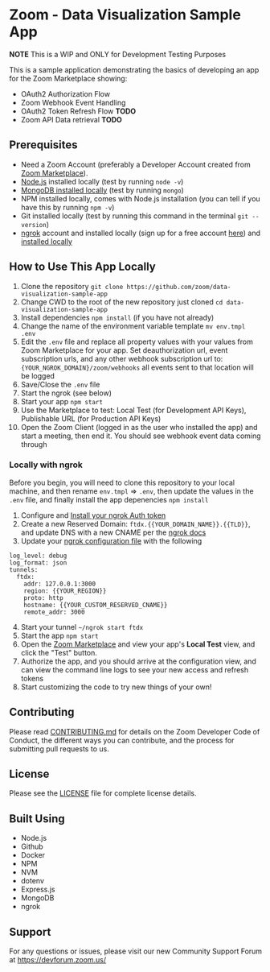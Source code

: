# Zoom - Data Visualization Sample App

**NOTE** This is a WIP and ONLY for Development Testing Purposes

This is a sample application demonstrating the basics of developing an app for the Zoom Marketplace showing:

* OAuth2 Authorization Flow
* Zoom Webhook Event Handling
* OAuth2 Token Refresh Flow **TODO**
* Zoom API Data retrieval **TODO**

## Prerequisites

* Need a Zoom Account (preferably a Developer Account created from [Zoom Marketplace](https://marketplace.zoom.us)).
* [Node.js](https://nodejs.org) installed locally (test by running `node -v`)
* [MongoDB installed locally](https://docs.mongodb.com/manual/tutorial/install-mongodb-on-os-x/) (test by running `mongo`)
* NPM installed locally, comes with Node.js installation (you can tell if you have this by running `npm -v`)
* Git installed locally (test by running this command in the terminal `git --version`)
* [ngrok](https://ngrok.com/) account and installed locally (sign up for a free account [here](https://dashboard.ngrok.com/user/signup)) and [installed locally](https://ngrok.com/download)

## How to Use This App Locally

1. Clone the repository `git clone https://github.com/zoom/data-visualization-sample-app`
2. Change CWD to the root of the new repository just cloned `cd data-visualization-sample-app`
3. Install dependencies `npm install` (if you have not already)
4. Change the name of the environment variable template `mv env.tmpl .env`
5. Edit the `.env` file and replace all property values with your values from Zoom Marketplace for your app. Set deauthorization url, event subscription urls, and any other webhook subscription url to: `{YOUR_NGROK_DOMAIN}/zoom/webhooks` all events sent to that location will be logged
6. Save/Close the `.env` file
7. Start the ngrok (see below)
8. Start your app `npm start`
9. Use the Marketplace to test: Local Test (for Development API Keys), Publishable URL (for Production API Keys)
10. Open the Zoom Client (logged in as the user who installed the app) and start a meeting, then end it. You should see webhook event data coming through

### Locally with ngrok

Before you begin, you will need to clone this repository to your local machine, and then rename `env.tmpl` => `.env`, then update the values in the `.env` file, and finally install the app depenencies `npm install`

1. Configure and [Install your ngrok Auth token](https://ngrok.com/docs#authtoken)
2. Create a new Reserved Domain: `ftdx.{{YOUR_DOMAIN_NAME}}.{{TLD}}`, and update DNS with a new CNAME per the [ngrok docs](https://ngrok.com/docs#custom-domains)
3. Update your [ngrok configuration file](https://ngrok.com/docs#config-location) with the following

```
log_level: debug
log_format: json
tunnels:
  ftdx:
    addr: 127.0.0.1:3000
    region: {{YOUR_REGION}}
    proto: http
    hostname: {{YOUR_CUSTOM_RESERVED_CNAME}}
    remote_addr: 3000
```
4. Start your tunnel `~/ngrok start ftdx`
5. Start the app `npm start`
6. Open the [Zoom Marketplace](https://marketplace.zoom.us) and view your app's **Local Test** view, and click the "Test" button.
7. Authorize the app, and you should arrive at the configuration view, and can view the command line logs to see your new access and refresh tokens
8. Start customizing the code to try new things of your own!

## Contributing

Please read [CONTRIBUTING.md](CONTRIBUTING.md) for details on the Zoom Developer Code of Conduct, the different ways you can contribute, and the process for submitting pull requests to us.

## License

Please see the [LICENSE](LICENSE) file for complete license details.

## Built Using

* Node.js
* Github
* Docker
* NPM
* NVM
* dotenv
* Express.js
* MongoDB
* ngrok

## Support
For any questions or issues, please visit our new Community Support Forum at https://devforum.zoom.us/
